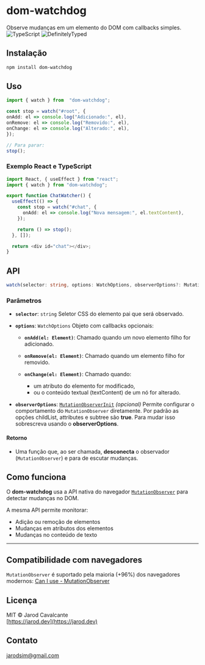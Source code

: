 
# dom-watchdog

Observe mudanças em um elemento do DOM com callbacks simples.
![TypeScript](https://img.shields.io/badge/TypeScript-%23007ACC.svg?style=flat&logo=typescript&logoColor=white)
![DefinitelyTyped](https://img.shields.io/badge/types-included-brightgreen)


## Instalação
```bash
npm install dom-watchdog
```

## Uso
```ts
import { watch } from  "dom-watchdog";

const stop = watch("#root", {
onAdd: el => console.log("Adicionado:", el),
onRemove: el => console.log("Removido:", el),
onChange: el => console.log("Alterado:", el),
});

// Para parar:
stop();
```

### Exemplo React e TypeScript
```ts
import React, { useEffect } from "react";
import { watch } from "dom-watchdog";

export function ChatWatcher() {
  useEffect(() => {
    const stop = watch("#chat", {
      onAdd: el => console.log("Nova mensagem:", el.textContent),
    });

    return () => stop();
  }, []);

  return <div id="chat"></div>;
}
```
## API

```ts
watch(selector: string, options: WatchOptions, observerOptions?: MutationObserverInit): () => void
```
### Parâmetros

* **`selector`**: `string`
  Seletor CSS do elemento pai que será observado.

* **`options`**: `WatchOptions`
  Objeto com callbacks opcionais:

  * **`onAdd(el: Element)`**: Chamado quando um novo elemento filho for adicionado.
  * **`onRemove(el: Element)`**: Chamado quando um elemento filho for removido.
  * **`onChange(el: Element)`**: Chamado quando:

    * um atributo do elemento for modificado,
    * ou o conteúdo textual (textContent) de um nó for alterado.

* **`observerOptions`**: [`MutationObserverInit`](https://developer.mozilla.org/en-US/docs/Web/API/MutationObserverInit) *(opcional)*
  Permite configurar o comportamento do `MutationObserver` diretamente.
  Por padrão as opções  childList, attributes e subtree são **true**. Para mudar isso sobrescreva usando o **observerOptions**.

#### Retorno

* Uma função que, ao ser chamada, **desconecta** o observador (`MutationObserver`) e para de escutar mudanças.

## Como funciona

O **dom-watchdog** usa a API nativa do navegador [`MutationObserver`](https://developer.mozilla.org/en-US/docs/Web/API/MutationObserver) para detectar mudanças no DOM.

A mesma  API permite monitorar:
-   Adição ou remoção de elementos
-   Mudanças em atributos dos elementos
-   Mudanças no conteúdo de texto

----------
## Compatibilidade com navegadores

`MutationObserver` é suportado pela maioria (+96%) dos navegadores modernos:
[Can I use - MutationObserver](https://caniuse.com/mutationobserver)

## Licença
MIT © Jarod Cavalcante  
[https://jarod.dev](https://jarod.dev)

## Contato
jarodsim@gmail.com
